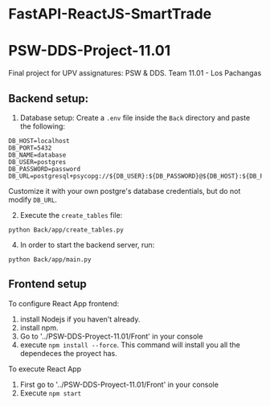 # FastAPI-ReactJS-SmartTrade
# PSW-DDS-Project-11.01

Final project for UPV assignatures: PSW & DDS. 
Team 11.01 - Los Pachangas

## Backend setup:

1. Database setup:
Create a `.env` file inside the `Back` directory and paste the following:

```
DB_HOST=localhost
DB_PORT=5432
DB_NAME=database
DB_USER=postgres
DB_PASSWORD=password
DB_URL=postgresql+psycopg://${DB_USER}:${DB_PASSWORD}@${DB_HOST}:${DB_PORT}/${DB_NAME}
```
Customize it with your own postgre's database credentials, but do not modify `DB_URL`.

2. Execute the `create_tables` file:
```
python Back/app/create_tables.py
```

4. In order to start the backend server, run:
```
python Back/app/main.py
```

## Frontend setup

To configure React App frontend:
1. install Nodejs if you haven't already.
2. install npm.
3. Go to '../PSW-DDS-Proyect-11.01/Front' in your console
4. execute ```npm install --force```. This command will install you all the dependeces the proyect has.

To execute React App
1. First go to '../PSW-DDS-Proyect-11.01/Front' in your console
2. Execute ```npm start```

